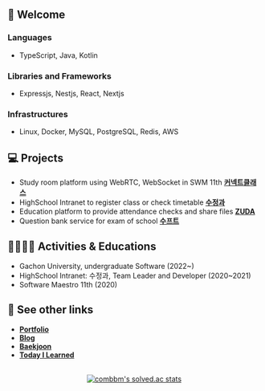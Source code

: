 ## 👋 Welcome

### Languages
- TypeScript, Java, Kotlin
### Libraries and Frameworks
- Expressjs, Nestjs, React, Nextjs
### Infrastructures
- Linux, Docker, MySQL, PostgreSQL, Redis, AWS

## 💻 Projects

- Study room platform using WebRTC, WebSocket in SWM 11th **[커넥트클래스](https://github.com/real-compacted-developer/connect-class/)**
- HighSchool Intranet to register class or check timetable **[수정과](https://github.com/swjb-sinamon/)**
- Education platform to provide attendance checks and share files **[ZUDA](https://github.com/zzuda/)**
- Question bank service for exam of school **[수프트](https://github.com/swsuft/)**

## 🙋‍♀️🙋‍♂️ Activities & Educations

- Gachon University, undergraduate Software (2022~)
- HighSchool Intranet: 수정과, Team Leader and Developer (2020~2021)
- Software Maestro 11th (2020)
## 🔗 See other links

- **[Portfolio](https://daegyeo.me?utm_source=github&utm_medium=readme&utm_campaign=github_readme)**
- **[Blog](https://blog.daegyeo.me/)**
- **[Baekjoon](https://www.acmicpc.net/user/combbm)**
- **[Today I Learned](https://til.skylightqp.kr)**

<br />

<div align="center">
  <a href="https://solved.ac/combbm" target="_blank">
    <img src="https://github-readme-solvedac.hyp3rflow.vercel.app/api/?handle=combbm" alt="combbm's solved.ac stats" />
  </a>
</div>


